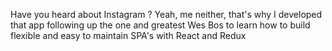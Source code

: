 Have you heard about Instagram ? Yeah, me neither, that's why I developed that app following up the one and greatest Wes Bos to learn how to build flexible and easy to maintain SPA's with React and Redux
